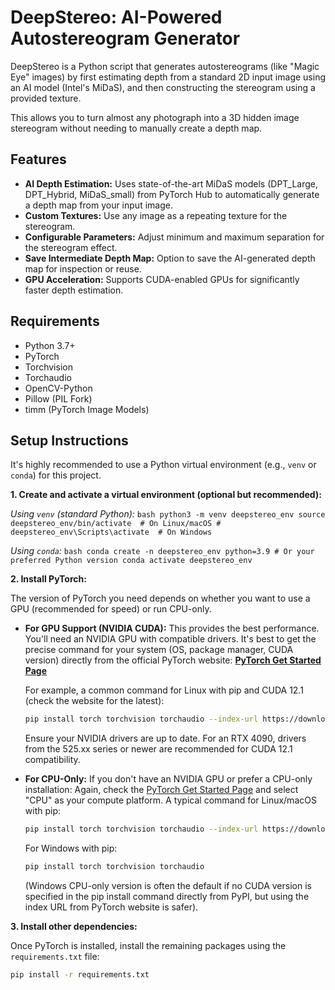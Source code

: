 # DeepStereo: AI-Powered Autostereogram Generator

DeepStereo is a Python script that generates autostereograms (like "Magic Eye" images) by first estimating depth from a standard 2D input image using an AI model (Intel's MiDaS), and then constructing the stereogram using a provided texture.

This allows you to turn almost any photograph into a 3D hidden image stereogram without needing to manually create a depth map.

## Features

*   **AI Depth Estimation:** Uses state-of-the-art MiDaS models (DPT_Large, DPT_Hybrid, MiDaS_small) from PyTorch Hub to automatically generate a depth map from your input image.
*   **Custom Textures:** Use any image as a repeating texture for the stereogram.
*   **Configurable Parameters:** Adjust minimum and maximum separation for the stereogram effect.
*   **Save Intermediate Depth Map:** Option to save the AI-generated depth map for inspection or reuse.
*   **GPU Acceleration:** Supports CUDA-enabled GPUs for significantly faster depth estimation.

## Requirements

*   Python 3.7+
*   PyTorch
*   Torchvision
*   Torchaudio
*   OpenCV-Python
*   Pillow (PIL Fork)
*   timm (PyTorch Image Models)

## Setup Instructions

It's highly recommended to use a Python virtual environment (e.g., `venv` or `conda`) for this project.

**1. Create and activate a virtual environment (optional but recommended):**

   *Using `venv` (standard Python):*
    ```bash
    python3 -m venv deepstereo_env
    source deepstereo_env/bin/activate  # On Linux/macOS
    # deepstereo_env\Scripts\activate  # On Windows
    ```

   *Using `conda`:*
    ```bash
    conda create -n deepstereo_env python=3.9 # Or your preferred Python version
    conda activate deepstereo_env
    ```

**2. Install PyTorch:**

   The version of PyTorch you need depends on whether you want to use a GPU (recommended for speed) or run CPU-only.

   *   **For GPU Support (NVIDIA CUDA):**
        This provides the best performance. You'll need an NVIDIA GPU with compatible drivers.
        It's best to get the precise command for your system (OS, package manager, CUDA version) directly from the official PyTorch website:
        [**PyTorch Get Started Page**](https://pytorch.org/get-started/locally/)

        For example, a common command for Linux with pip and CUDA 12.1 (check the website for the latest):
        ```bash
        pip install torch torchvision torchaudio --index-url https://download.pytorch.org/whl/cu121
        ```
        Ensure your NVIDIA drivers are up to date. For an RTX 4090, drivers from the 525.xx series or newer are recommended for CUDA 12.1 compatibility.

   *   **For CPU-Only:**
        If you don't have an NVIDIA GPU or prefer a CPU-only installation:
        Again, check the [PyTorch Get Started Page](https://pytorch.org/get-started/locally/) and select "CPU" as your compute platform.
        A typical command for Linux/macOS with pip:
        ```bash
        pip install torch torchvision torchaudio --index-url https://download.pytorch.org/whl/cpu
        ```
        For Windows with pip:
        ```bash
        pip install torch torchvision torchaudio
        ```
        (Windows CPU-only version is often the default if no CUDA version is specified in the pip install command directly from PyPI, but using the index URL from PyTorch website is safer).

**3. Install other dependencies:**

   Once PyTorch is installed, install the remaining packages using the `requirements.txt` file:
   ```bash
   pip install -r requirements.txt
